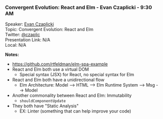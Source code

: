 ### Convergent Evolution: React and Elm - Evan Czaplicki - 9:30 AM
Speaker: [Evan Czaplicki](https://github.com/evancz) <br>
Topic: Convergent Evolution: React and Elm <br>
Twitter: [@czaplic](https://twitter.com/czaplic) <br>
Presentation Link: N/A <br>
Local: N/A <br>

**Notes:**
- https://github.com/rtfeldman/elm-spa-example
- React and Elm both use a virtual DOM
    + Special syntax (JSX) for React, no special syntax for Elm
- React and Elm both have a unidirectional flow
    + Elm Architecture: Model --> HTML --> Elm Runtime System --> Msg --> Model
- Another commonality between React and Elm: Immutability
    + `shouldComponentUpdate`
- They both have "Static Analysis"
    + EX: Linter (something that can help improve your code)